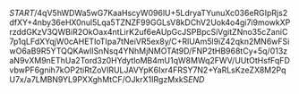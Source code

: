 $START$/4qV5hWDWa5wG7KaaHscyW096lU+5LdryaTYunuXc036eRGIpRjs2dfXY+4nby36eHX0nul5Lqa5TZNZF99GGLsV8kDChV2Uok4o4gi7i9mowkXPrzddGKzV3QWBiR2OkOax4ntLirK2uf6eAUpGcJSPBpcSiVgitZNno35cZaniC7p1qLFdXYqjW0cAHETloTIpa7tNeiVR5ex8y/C+RlUAm5l9iZ42qkn2MN6wFSiwO6aB9R5YTQQKAwIlSnNsq4YNhMjNMOTAt9D/FNP2tHB968tCy+5q/013zaN9vXM9nEThUa2Tord3z0HYdytloMB4mU1qW8MWq2FWV/UUtOtHsfFqFDvbwPF6gnih7kOP2tiRtZoVIRULJAVYpK6Ixr4FRSY7N2+YaRLsKzeZX8M2PqU7x/a7LMBN9YL9PXXghMtCF/OJkrX1IRgzMxkS$END$